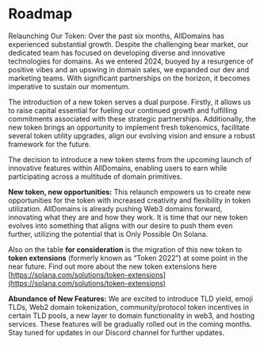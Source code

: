 # Roadmap

Relaunching Our Token:  Over the past six months, AllDomains has experienced substantial growth. Despite the challenging bear market, our dedicated team has focused on developing diverse and innovative technologies for domains. As we entered 2024, buoyed by a resurgence of positive vibes and an upswing in domain sales, we expanded our dev and marketing teams. With significant partnerships on the horizon, it becomes imperative to sustain our momentum.



The introduction of a new token serves a dual purpose. Firstly, it allows us to raise capital essential for fueling our continued growth and fulfilling commitments associated with these strategic partnerships. Additionally, the new token brings an opportunity to implement fresh tokenomics, facilitate several token utility upgrades, align our evolving vision and ensure a robust framework for the future.



The decision to introduce a new token stems from the upcoming launch of innovative features within AllDomains, enabling users to earn while participating across a multitude of domain primitives.&#x20;



**New token, new opportunities:** This relaunch empowers us to create new opportunities for the token with increased creativity and flexibility in token utilization. AllDomains is already pushing Web3 domains forward, innovating what they are and how they work. It is time that our new token evolves into something that aligns with our desire to push them even further, utilizing the potential that is Only Possible On Solana.

Also on the table **for consideration** is the migration of this new token to **token extensions** (formerly known as “Token 2022”) at some point in the near future. Find out more about the new token extensions here [https://solana.com/solutions/token-extensions](https://solana.com/solutions/token-extensions)



**Abundance of New Features:** We are excited to introduce TLD yield, emoji TLDs, Web2 domain tokenization, community/protocol token incentives in certain TLD pools, a new layer to domain functionality in web3, and hosting services. These features will be gradually rolled out in the coming months. Stay tuned for updates in our Discord channel for further updates.&#x20;
